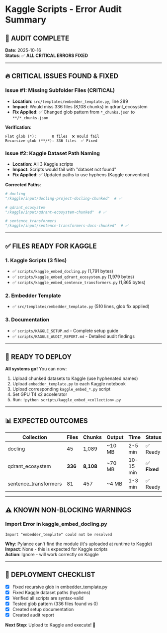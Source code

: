 # Kaggle Scripts - Error Audit Summary

## 🎯 AUDIT COMPLETE

**Date**: 2025-10-16  
**Status**: ✅ **ALL CRITICAL ERRORS FIXED**

---

## 🔥 CRITICAL ISSUES FOUND & FIXED

### **Issue #1: Missing Subfolder Files (CRITICAL)**
- **Location**: `src/templates/embedder_template.py`, line 289
- **Impact**: Would miss 336 files (8,108 chunks) in qdrant_ecosystem
- **Fix Applied**: ✅ Changed glob pattern from `*_chunks.json` to `**/*_chunks.json`

**Verification**:
```
Flat glob (*):       0 files  ❌ Would fail
Recursive glob (**/*): 336 files  ✅ Fixed
```

### **Issue #2: Kaggle Dataset Path Naming**
- **Location**: All 3 Kaggle scripts
- **Impact**: Scripts would fail with "dataset not found"
- **Fix Applied**: ✅ Updated paths to use hyphens (Kaggle convention)

**Corrected Paths**:
```python
# docling
"/kaggle/input/docling-project-docling-chunked"  # ✅

# qdrant_ecosystem  
"/kaggle/input/qdrant-ecosystem-chunked"  # ✅

# sentence_transformers
"/kaggle/input/sentence-transformers-docs-chunked"  # ✅
```

---

## ✅ FILES READY FOR KAGGLE

### **1. Kaggle Scripts (3 files)**
- ✅ `scripts/kaggle_embed_docling.py` (1,791 bytes)
- ✅ `scripts/kaggle_embed_qdrant_ecosystem.py` (1,979 bytes)
- ✅ `scripts/kaggle_embed_sentence_transformers.py` (1,865 bytes)

### **2. Embedder Template**
- ✅ `src/templates/embedder_template.py` (510 lines, glob fix applied)

### **3. Documentation**
- ✅ `scripts/KAGGLE_SETUP.md` - Complete setup guide
- ✅ `scripts/KAGGLE_AUDIT_REPORT.md` - Detailed audit findings

---

## 🚀 READY TO DEPLOY

**All systems go!** You can now:

1. Upload chunked datasets to Kaggle (use hyphenated names)
2. Upload `embedder_template.py` to each Kaggle notebook
3. Upload corresponding `kaggle_embed_*.py` script
4. Set GPU T4 x2 accelerator
5. Run: `!python scripts/kaggle_embed_<collection>.py`

---

## 📊 EXPECTED OUTCOMES

| Collection | Files | Chunks | Output | Time | Status |
|-----------|-------|--------|--------|------|--------|
| docling | 45 | 1,089 | ~10 MB | 2-5 min | ✅ Ready |
| qdrant_ecosystem | **336** | **8,108** | ~70 MB | 10-15 min | ✅ **Fixed** |
| sentence_transformers | 81 | 457 | ~4 MB | 1-3 min | ✅ Ready |

---

## ⚠️ KNOWN NON-BLOCKING WARNINGS

### Import Error in kaggle_embed_docling.py
```
Import "embedder_template" could not be resolved
```

**Why**: Pylance can't find the module (it's uploaded at runtime to Kaggle)  
**Impact**: None - this is expected for Kaggle scripts  
**Action**: Ignore - will work correctly on Kaggle

---

## 🎉 DEPLOYMENT CHECKLIST

- [x] Fixed recursive glob in embedder_template.py
- [x] Fixed Kaggle dataset paths (hyphens)
- [x] Verified all scripts are syntax-valid
- [x] Tested glob pattern (336 files found vs 0)
- [x] Created setup documentation
- [x] Created audit report

**Next Step**: Upload to Kaggle and execute! 🚀
